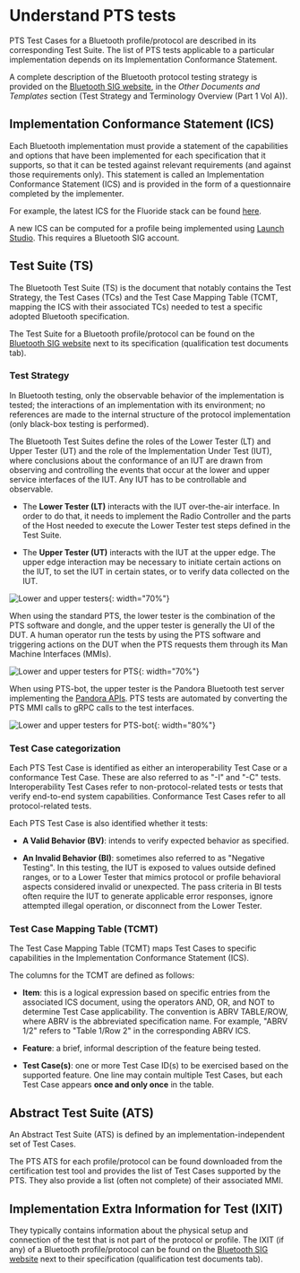 # Understand PTS tests

PTS Test Cases for a Bluetooth profile/protocol are described in its
corresponding Test Suite. The list of PTS tests applicable to a particular
implementation depends on its Implementation Conformance Statement.

A complete description of the Bluetooth protocol testing strategy is provided
on the [Bluetooth SIG website](
https://www.bluetooth.com/specifications/qualification-test-requirements/), in
the *Other Documents and Templates* section (Test Strategy and Terminology
Overview (Part 1 Vol A)).

## Implementation Conformance Statement (ICS)

Each Bluetooth implementation must provide a statement of the capabilities and
options that have been implemented for each specification that it supports, so
that it can be tested against relevant requirements (and against those
requirements only). This statement is called an Implementation Conformance
Statement (ICS) and is provided in the form of a questionnaire completed by the
implementer.

For example, the latest ICS for the Fluoride stack can be found [here](
https://launchstudio.bluetooth.com/ListingDetails/13841).

A new ICS can be computed for a profile being implemented using
[Launch Studio][launch-studio]. This requires a Bluetooth SIG account.

## Test Suite (TS)

The Bluetooth Test Suite (TS) is the document that notably contains the Test
Strategy, the Test Cases (TCs) and the Test Case Mapping Table (TCMT, mapping
the ICS with their associated TCs) needed to test a specific adopted Bluetooth
specification.

The Test Suite for a Bluetooth profile/protocol can be found on the
[Bluetooth SIG website](https://www.bluetooth.com/specifications/specs/) next to
its specification (qualification test documents tab).

### Test Strategy

In Bluetooth testing, only the observable behavior of the implementation is
tested; the interactions of an implementation with its environment; no
references are made to the internal structure of the protocol implementation
(only black-box testing is performed).

The Bluetooth Test Suites define the roles of the Lower Tester (LT) and Upper
Tester (UT) and the role of the Implementation Under Test (IUT), where
conclusions about the conformance of an IUT are drawn from observing and
controlling the events that occur at the lower and upper service interfaces of
the IUT. Any IUT has to be controllable and observable.

* The **Lower Tester (LT)** interacts with the IUT over-the-air interface. In
  order to do that, it needs to implement the Radio Controller and the parts of
  the Host needed to execute the Lower Tester test steps defined in the Test
  Suite.

* The **Upper Tester (UT)** interacts with the IUT at the upper edge. The upper
  edge interaction may be necessary to initiate certain actions on the IUT, to
  set the IUT in certain states, or to verify data collected on the IUT.

![Lower and upper testers](
/pandora/guides/pts-bot/images/lower-upper-testers.svg){: width="70%"}

When using the standard PTS, the lower tester is the combination of the PTS
software and dongle, and the upper tester is generally the UI of the DUT. A
human operator run the tests by using the PTS software and triggering actions
on the DUT when the PTS requests them through its Man Machine Interfaces (MMIs).

![Lower and upper testers for PTS](
/pandora/guides/pts-bot/images/lower-upper-testers-pts.svg){: width="70%"}

When using PTS-bot, the upper tester is the Pandora Bluetooth test server
implementing the [Pandora APIs](
https://github.com/google/bt-test-interfaces/blob/main/doc/overview.md).
PTS tests are automated by converting the PTS
MMI calls to gRPC calls to the test interfaces.

![Lower and upper testers for PTS-bot](
/pandora/guides/pts-bot/images/lower-upper-testers-pts-bot.svg){: width="80%"}

### Test Case categorization

Each PTS Test Case is identified as either an interoperability Test Case or a
conformance Test Case. These are also referred to as "-I" and "-C" tests.
Interoperability Test Cases refer to non-protocol-related tests or tests that
verify end-to-end system capabilities. Conformance Test Cases refer to all
protocol-related tests.

Each PTS Test Case is also identified whether it tests:

* **A Valid Behavior (BV)**: intends to verify expected behavior as specified.

* **An Invalid Behavior (BI)**: sometimes also referred to as
  "Negative Testing". In this testing, the IUT is exposed to values outside
  defined ranges, or to a Lower Tester that mimics protocol or profile
  behavioral aspects considered invalid or unexpected. The pass criteria in BI
  tests often require the IUT to generate applicable error responses, ignore
  attempted illegal operation, or disconnect from the Lower Tester.

### Test Case Mapping Table (TCMT)

The Test Case Mapping Table (TCMT) maps Test Cases to specific capabilities in
the Implementation Conformance Statement (ICS).

The columns for the TCMT are defined as follows:

* **Item**: this is a logical expression based on specific entries from the
  associated ICS document, using the operators AND, OR, and NOT to determine
  Test Case applicability. The convention is ABRV TABLE/ROW, where ABRV is the
  abbreviated specification name. For example, "ABRV 1/2" refers to
  "Table 1/Row 2" in the corresponding ABRV ICS.

* **Feature**: a brief, informal description of the feature being tested.

* **Test Case(s)**: one or more Test Case ID(s) to be exercised based on the
  supported feature. One line may contain multiple Test Cases, but each Test
  Case appears **once and only once** in the table.

## Abstract Test Suite (ATS)

An Abstract Test Suite (ATS) is defined by an implementation-independent set of
Test Cases.

The PTS ATS for each profile/protocol can be found downloaded from the
certification test tool and provides the list of Test Cases supported by
the PTS. They also provide a list (often not complete) of their associated MMI.

## Implementation Extra Information for Test (IXIT)

They typically contains information about the physical setup and connection of
the test that is not part of the protocol or profile. The IXIT (if any) of a
Bluetooth profile/protocol can be found on the [Bluetooth SIG website](
https://www.bluetooth.com/specifications/specs/) next to their specification
(qualification test documents tab).

[launch-studio]: https://www.bluetooth.com/develop-with-bluetooth/build/test-tools/launch-studio/

